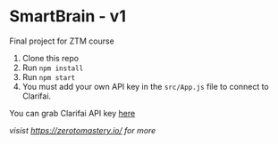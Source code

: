 # SmartBrain - v1
Final project for ZTM course

1. Clone this repo
2. Run `npm install`
3. Run `npm start`
4. You must add your own API key in the `src/App.js` file to connect to Clarifai.

You can grab Clarifai API key [here](https://www.clarifai.com/)

*visist https://zerotomastery.io/ for more*
